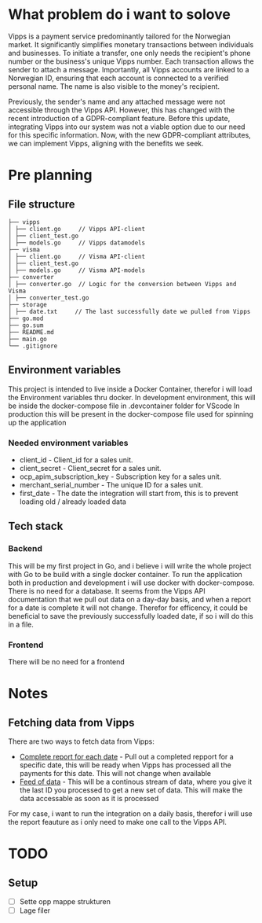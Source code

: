 # What problem do i want to solove

Vipps is a payment service predominantly tailored for the Norwegian market. It significantly simplifies monetary transactions between individuals and businesses. To initiate a transfer, one only needs the recipient's phone number or the business's unique Vipps number. Each transaction allows the sender to attach a message. Importantly, all Vipps accounts are linked to a Norwegian ID, ensuring that each account is connected to a verified personal name. The name is also visible to the money's recipient.

Previously, the sender's name and any attached message were not accessible through the Vipps API. However, this has changed with the recent introduction of a GDPR-compliant feature. Before this update, integrating Vipps into our system was not a viable option due to our need for this specific information. Now, with the new GDPR-compliant attributes, we can implement Vipps, aligning with the benefits we seek.

# Pre planning

## File structure

```
├── vipps
│ ├── client.go     // Vipps API-client
│ ├── client_test.go
│ ├── models.go     // Vipps datamodels
├── visma
│ ├── client.go     // Visma API-client
│ ├── client_test.go
│ ├── models.go     // Visma API-models
├── converter
│ ├── converter.go  // Logic for the conversion between Vipps and Visma
│ ├── converter_test.go
├── storage
│ ├── date.txt     // The last successfully date we pulled from Vipps
├── go.mod
├── go.sum
├── README.md
├── main.go
└── .gitignore
```

## Environment variables

This project is intended to live inside a Docker Container, therefor i will load the Environment variables thru docker.
In development environment, this will be inside the docker-compose file in .devcontainer folder for VScode
In production this will be present in the docker-compose file used for spinning up the application

### Needed environment variables

- client_id - Client_id for a sales unit.
- client_secret - Client_secret for a sales unit.
- ocp_apim_subscription_key - Subscription key for a sales unit.
- merchant_serial_number - The unique ID for a sales unit.
- first_date - The date the integration will start from, this is to prevent loading old / already loaded data

## Tech stack

### Backend

This will be my first project in Go, and i believe i will write the whole project with Go to be build with a single docker container.
To run the application both in production and development i will use docker with docker-compose.
There is no need for a database. It seems from the Vipps API documentation that we pull out data on a day-day basis, and when a report for a date is complete it will not change. Therefor for efficency, it could be beneficial to save the previously successfully loaded date, if so i will do this in a file.

### Frontend

There will be no need for a frontend

# Notes

## Fetching data from Vipps

There are two ways to fetch data from Vipps:

- [Complete report for each date](https://developer.vippsmobilepay.com/docs/APIs/report-api/api-guide/#method-1-fetching-a-complete-report-for-each-date) - Pull out a completed repport for a specific date, this will be ready when Vipps has processed all the payments for this date. This will not change when available
- [Feed of data](https://developer.vippsmobilepay.com/docs/APIs/report-api/api-guide/#method-2-continuous-feed-of-data) - This will be a continous stream of data, where you give it the last ID you processed to get a new set of data. This will make the data accessable as soon as it is processed

For my case, i want to run the integration on a daily basis, therefor i will use the report feauture as i only need to make one call to the Vipps API.

# TODO

## Setup

- [ ] Sette opp mappe strukturen
- [ ] Lage filer
